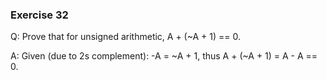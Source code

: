 ### Exercise 32

Q: Prove that for unsigned arithmetic, A + (~A + 1) == 0.

A:
Given (due to 2s complement): -A = ~A + 1, thus A + (~A + 1) = A - A == 0.